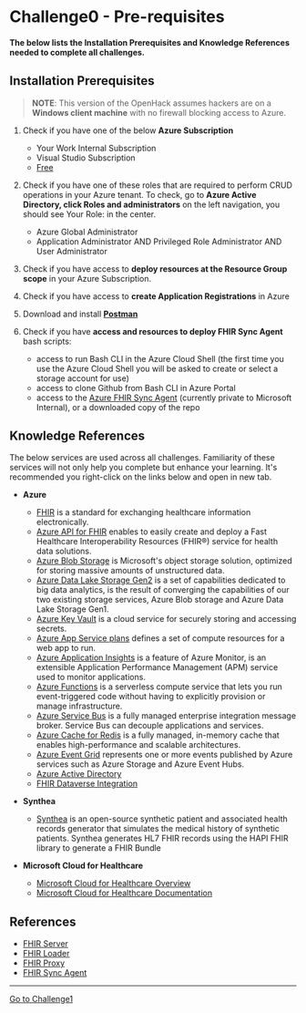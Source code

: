 # Challenge0 - Pre-requisites

#### The below lists the Installation Prerequisites and Knowledge References needed to complete all challenges.

## Installation Prerequisites
> **NOTE**: This version of the OpenHack assumes hackers are on a **Windows client machine** with no firewall blocking access to Azure.

1. Check if you have one of the below **Azure Subscription**
   * Your Work Internal Subscription
   * Visual Studio Subscription
   * [Free](https://azure.microsoft.com/en-us/free/)

2. Check if you have one of these roles that are required to perform CRUD operations in your Azure tenant. To check, go to **Azure Active Directory, click Roles and administrators** on the left navigation, you should see Your Role: in the center.
   * Azure Global Administrator
   * Application Administrator AND Privileged Role Administrator AND User Administrator

3. Check if you have access to **deploy resources at the Resource Group scope** in your Azure Subscription.

4. Check if you have access to **create Application Registrations** in Azure

5. Download and install **[Postman](https://www.postman.com/downloads/)**

6. Check if you have **access and resources to deploy FHIR Sync Agent** bash scripts:
   * access to run Bash CLI in the Azure Cloud Shell (the first time you use the Azure Cloud Shell you will be asked to create or select a storage account for use)
   * access to clone Github from Bash CLI in Azure Portal
   * access to the [Azure FHIR Sync Agent](https://github.com/microsoft/fhir-cds-agent) (currently private to Microsoft Internal), or a downloaded copy of the repo

## Knowledge References
The below services are used across all challenges. Familiarity of these services will not only help you complete but enhance your learning. It's recommended you right-click on the links below and open in new tab.

* **Azure**
   * [FHIR](https://www.hl7.org/fhir/overview.html) is a standard for exchanging healthcare information electronically.
   * [Azure API for FHIR](https://docs.microsoft.com/en-us/azure/healthcare-apis/fhir/) enables to easily create and deploy a Fast Healthcare Interoperability Resources (FHIR®) service for health data solutions.
   * [Azure Blob Storage](https://docs.microsoft.com/en-us/azure/storage/blobs/storage-blobs-introduction) is Microsoft's object storage solution, optimized for storing massive amounts of unstructured data.
   * [Azure Data Lake Storage Gen2](https://docs.microsoft.com/en-us/azure/storage/blobs/data-lake-storage-introduction) is a set of capabilities dedicated to big data analytics, is the result of converging the capabilities of our two existing storage services, Azure Blob storage and Azure Data Lake Storage Gen1.
   * [Azure Key Vault](https://docs.microsoft.com/en-us/azure/key-vault/general/basic-concepts) is a cloud service for securely storing and accessing secrets.
   * [Azure App Service plans](https://docs.microsoft.com/en-us/azure/app-service/overview-hosting-plans) defines a set of compute resources for a web app to run. 
   * [Azure Application Insights](https://docs.microsoft.com/en-us/azure/azure-monitor/app/app-insights-overview) is a feature of Azure Monitor, is an extensible Application Performance Management (APM) service used to monitor applications.
   * [Azure Functions](https://docs.microsoft.com/en-us/azure/azure-functions/) is a serverless compute service that lets you run event-triggered code without having to explicitly provision or manage infrastructure.
   * [Azure Service Bus](https://docs.microsoft.com/en-us/azure/service-bus-messaging/service-bus-messaging-overview) is a fully managed enterprise integration message broker. Service Bus can decouple applications and services.
   * [Azure Cache for Redis](https://azure.microsoft.com/en-us/services/cache/) is a fully managed, in-memory cache that enables high-performance and scalable architectures.
   * [Azure Event Grid](https://docs.microsoft.com/en-us/azure/event-grid/system-topics) represents one or more events published by Azure services such as Azure Storage and Azure Event Hubs.
   * [Azure Active Directory](https://docs.microsoft.com/en-us/azure/active-directory/)
   * [FHIR Dataverse Integration](https://docs.microsoft.com/en-us/dynamics365/industry/healthcare/configure-sync-clinical-data#use-fhir-sync-agent-administration)

* **Synthea**
   * [Synthea](https://github.com/synthetichealth/synthea) is an open-source synthetic patient and associated health records generator that simulates the medical history of synthetic patients. Synthea generates HL7 FHIR records using the HAPI FHIR library to generate a FHIR Bundle

* **Microsoft Cloud for Healthcare**
   * [Microsoft Cloud for Healthcare Overview](https://www.microsoft.com/en-us/industry/health/microsoft-cloud-for-healthcare)
   * [Microsoft Cloud for Healthcare Documentation](https://docs.microsoft.com/en-us/industry/healthcare/overview)

## References
* [FHIR Server](https://github.com/sordahl-ga/api4fhirstarter)
* [FHIR Loader](https://github.com/microsoft/fhir-loader)
* [FHIR Proxy](https://github.com/microsoft/fhir-proxy)
* [FHIR Sync Agent](https://github.com/microsoft/fhir-cds-agent)

***

[Go to Challenge1](../Challenge1-FHIRServer/ReadMe.md)
